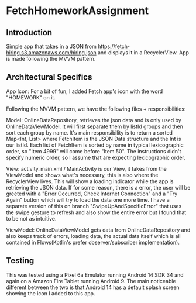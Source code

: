 # FetchHomeworkAssignment

Introduction
--- 
Simple app that takes in a JSON from https://fetch-hiring.s3.amazonaws.com/hiring.json and displays
it in a RecyclerView. App is made following the MVVM pattern.

Architectural Specifics
--- 
App Icon: For a bit of fun, I added Fetch app's icon with the word "HOMEWORK" on it.

Following the MVVM pattern, we have the following files + responsibilities:

Model: OnlineDataRepository, retrieves the json data and is only used by OnlineDataViewModel.
It will first separate them by listId groups and then sort each group by name. It's main
responsibility is to return a sorted Map<Int, List<FetchItem>> where FetchItem is the JSON
Data structure and the Int is our listId. Each list of FetchItem is sorted by name in typical
lexicographic order, so "Item 4999" will come before "Item 50". The instructions didn't specify
numeric order, so I assume that are expecting lexicographic order.

View: activity_main.xml / MainActivity is our View, it takes from the ViewModel and shows what's
necessary, this is also where the RecyclerView lives. This will show a loading indicator while the
app is retrieving the JSON data. If for some reason, there is a error, the user will be greeted with
a "Error Occurred, Check Internet Connection" and a "Try Again" button which will try to load the
data
one more time. I have a separate version of this on branch "SwipeUpAndSpecificError" that uses the
swipe gesture to refresh and also show the entire error but I found that to be not as intuitive.

ViewModel: OnlineDataViewModel gets data from OnlineDataRepository and also keeps track of errors,
loading data, the actual data itself which is all contained in Flows(Kotlin's prefer
observer/subscriber
implementation).

Testing
---
This was tested using a Pixel 6a Emulator running Android 14 SDK 34 and again on a Amazon Fire
Tablet running Android 9. The main noticeable different between the two is that Android 14 has a
default splash screen showing the icon I added to this app. 